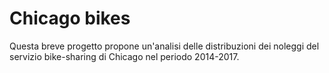 # Chicago bikes
Questa breve progetto propone un'analisi delle distribuzioni dei noleggi del servizio bike-sharing di Chicago nel periodo 2014-2017.
